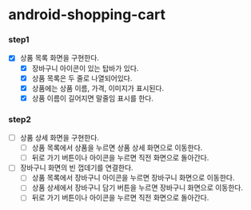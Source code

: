 # android-shopping-cart

### step1

- [x] 상품 목록 화면을 구현한다.
    - [x] 장바구니 아이콘이 있는 탑바가 있다.
    - [x] 상품 목록은 두 줄로 나열되어있다.
    - [x] 상품에는 상품 이름, 가격, 이미지가 표시된다.
    - [x] 상품 이름이 길어지면 말줄임 표시를 한다.

### step2

- [ ] 상품 상세 화면을 구현한다.
    - [ ] 상품 목록에서 상품을 누르면 상품 상세 화면으로 이동한다.
    - [ ] 뒤로 가기 버튼이나 아이콘을 누르면 직전 화면으로 돌아간다.
- [ ] 장바구니 화면의 빈 껍데기를 연결한다.
    - [ ] 상품 목록에서 장바구니 아이콘을 누르면 장바구니 화면으로 이동한다.
    - [ ] 상품 상세에서 장바구니 담기 버튼을 누르면 장바구니 화면으로 이동한다.
    - [ ] 뒤로 가기 버튼이나 아이콘을 누르면 직전 화면으로 돌아간다.